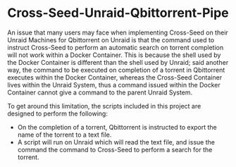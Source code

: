 # Cross-Seed-Unraid-Qbittorrent-Pipe

An issue that many users may face when implementing Cross-Seed on their Unraid Machines for Qbittorrent on Unraid is that the command used to instruct Cross-Seed to perform an automatic search on torrent completion will not work within a Docker Container. This is because the shell used by the Docker Container is different than the shell used by Unraid; said another way, the command to be executed on completion of a torrent in Qbittorrent executes within the Docker Container, whereas the Cross-Seed Container lives within the Unraid System, thus a command issued within the Docker Container cannot give a command to the parent Unraid System.

To get around this limitation, the scripts included in this project are designed to perform the following:
- On the completion of a torrent, Qbittorrent is instructed to export the name of the torrent to a text file.
- A script will run on Unraid which will read the text file, and issue the command the command to Cross-Seed to perform a search for the torrent.
